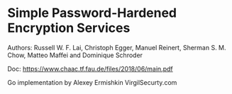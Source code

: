 # Simple Password-Hardened Encryption Services
Authors: Russell W. F. Lai, Christoph Egger, Manuel Reinert, Sherman S. M. Chow, Matteo Maffei and Dominique Schroder

Doc: https://www.chaac.tf.fau.de/files/2018/06/main.pdf

Go implementation by Alexey Ermishkin VirgilSecurty.com
